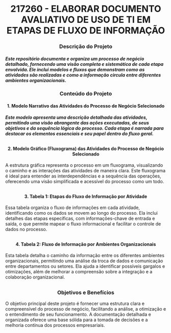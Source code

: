 <h1 align="center">217260 - ELABORAR DOCUMENTO AVALIATIVO DE USO DE TI EM ETAPAS DE FLUXO DE INFORMAÇÃO</h1>

<h3 align="center">Descrição do Projeto</h3>


<h5 align="left">Este repositório documenta e organiza um processo de negócio detalhado, fornecendo uma visão completa e sistemática de cada etapa envolvida. Ele inclui modelos e fluxos que demonstram como as atividades são realizadas e como a informação circula entre diferentes ambientes organizacionais.</h5>

<h3 align="center">Conteúdo do Projeto</h3>

<h4 align="center">1. Modelo Narrativo das Atividades do Processo de Negócio Selecionado</h4>
<h5 align="left">Este modelo apresenta uma descrição detalhada das atividades, permitindo uma visão abrangente das ações executadas, de seus objetivos e da sequência lógica do processo. Cada etapa é narrada para destacar os elementos essenciais e seu papel dentro do fluxo geral.</h5>

##

<h4 align="center">2. Modelo Gráfico (Fluxograma) das Atividades do Processo de Negócio Selecionado</h4>
A estrutura gráfica representa o processo em um fluxograma, visualizando o caminho e as interações das atividades de maneira clara. Este fluxograma é ideal para entender as interdependências e a sequência das operações, oferecendo uma visão simplificada e acessível do processo como um todo.

##

<h4 align="center">3. Tabela 1: Etapas do Fluxo de Informação por Atividade</h4>
Essa tabela organiza o fluxo de informações em cada atividade, identificando como os dados se movem ao longo do processo. Ela inclui detalhes das etapas específicas, com informações-chave de entrada e saída, o que permite mapear o fluxo informacional e facilitar o controle de dados no processo.

##

<h4 align="center">4. Tabela 2: Fluxo de Informação por Ambientes Organizacionais</h4>
Esta tabela detalha o caminho da informação entre os diferentes ambientes organizacionais, permitindo uma análise da troca de dados e comunicação entre departamentos ou setores. Ela ajuda a identificar possíveis gargalos e otimizações, além de melhorar a compreensão sobre a integração e a colaboração organizacional.

##

<h3 align="center">Objetivos e Benefícios</h3>
O objetivo principal deste projeto é fornecer uma estrutura clara e compreensível do processo de negócio, facilitando a análise, a otimização e o entendimento de seu funcionamento. A documentação detalhada e organizada oferece uma base sólida para a tomada de decisões e a melhoria contínua dos processos empresariais.

